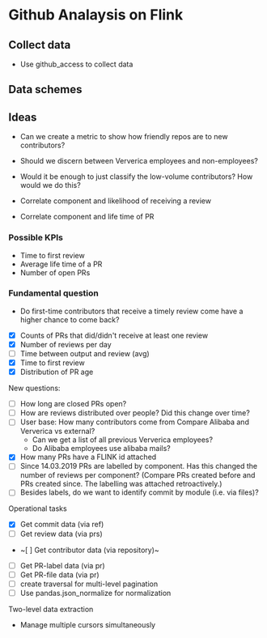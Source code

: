 # Github Analaysis on Flink

## Collect data

- Use github_access to collect data

## Data schemes

## Ideas

- Can we create a metric to show how friendly repos are to new contributors?
- Should we discern between Ververica employees and non-employees?
- Would it be enough to just classify the low-volume contributors? How would we do this?

- Correlate component and likelihood of receiving a review
- Correlate component and life time of PR


### Possible KPIs

- Time to first review
- Average life time of a PR
- Number of open PRs


### Fundamental question

- Do first-time contributors that receive a timely review come have a higher chance to come back?

- [X] Counts of PRs that did/didn't receive at least one review
- [X] Number of reviews per day
- [ ] Time between output and review (avg)
- [X] Time to first review
- [X] Distribution of PR age

New questions:

- [ ] How long are closed PRs open?
- [ ] How are reviews distributed over people? Did this change over time?
- [ ] User base: How many contributors come from Compare Alibaba and Ververica vs external?
  - Can we get a list of all previous Ververica employees?
  - Do Alibaba employees use alibaba mails?
- [X] How many PRs have a FLINK id attached
- [ ] Since 14.03.2019 PRs are labelled by component. Has this changed the number of reviews per component? (Compare PRs created before and PRs created since. The labelling was attached retroactively.)
- [ ] Besides labels, do we want to identify commit by module (i.e. via files)?

Operational tasks

- [X] Get commit data (via ref)
- [ ] Get review data (via prs)
- ~[ ] Get contributor data (via repository)~
- [ ] Get PR-label data (via pr)
- [ ] Get PR-file data (via pr)
- [ ] create traversal for multi-level pagination 
- [ ] Use pandas.json_normalize for normalization

Two-level data extraction 
- Manage multiple cursors simultaneously
